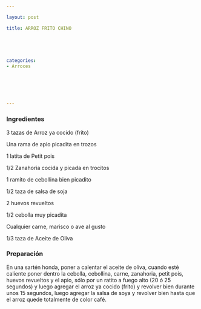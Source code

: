```yaml
---

layout: post

title: ARROZ FRITO CHINO





categories:
- Arroces






---
```


<h3>Ingredientes</h3>

3 tazas de Arroz ya cocido (frito)

Una rama de apio picadita en trozos

1 latita de Petit pois

1/2 Zanahoria cocida y picada en trocitos

1 ramito de cebollina bien picadito

1/2 taza de salsa de soja

2 huevos revueltos

1/2 cebolla muy picadita

Cualquier carne, marisco o ave al gusto

1/3 taza de Aceite de Oliva

<h3>Preparación</h3>

En una sartén honda, poner a calentar el aceite de oliva, cuando esté caliente poner dentro la cebolla, cebollina, carne, zanahoria, petit pois, huevos revueltos y el apio, sólo por un ratito a fuego alto (20 ó 25 segundos) y luego agregar el arroz ya cocido (frito) y revolver bien durante unos 15 segundos, luego agregar la salsa de soya y revolver bien hasta que el arroz quede totalmente de color café.

